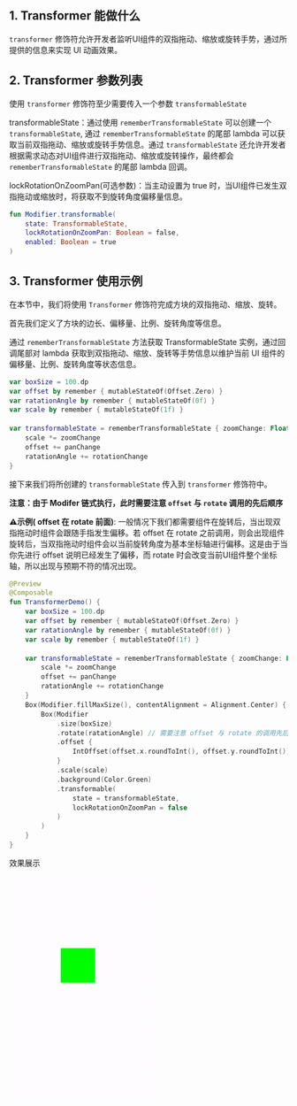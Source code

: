 ## 1. Transformer 能做什么

<code>transformer</code> 修饰符允许开发者监听UI组件的双指拖动、缩放或旋转手势，通过所提供的信息来实现 UI 动画效果。

## 2. Transformer 参数列表

使用 <code>transformer</code> 修饰符至少需要传入一个参数 <code>transformableState</code> 

transformableState：通过使用 `rememberTransformableState` 可以创建一个 `transformableState`, 通过 `rememberTransformableState` 的尾部 lambda 可以获取当前双指拖动、缩放或旋转手势信息。通过 `transformableState` 还允许开发者根据需求动态对UI组件进行双指拖动、缩放或旋转操作，最终都会 `rememberTransformableState` 的尾部 lambda 回调。

lockRotationOnZoomPan(可选参数)：当主动设置为 true 时，当UI组件已发生双指拖动或缩放时，将获取不到旋转角度偏移量信息。

```kotlin
fun Modifier.transformable(
    state: TransformableState,
    lockRotationOnZoomPan: Boolean = false,
    enabled: Boolean = true
)
```

## 3. Transformer 使用示例

在本节中，我们将使用 <code>Transformer</code> 修饰符完成方块的双指拖动、缩放、旋转。

首先我们定义了方块的边长、偏移量、比例、旋转角度等信息。

通过 <code>rememberTransformableState</code> 方法获取 TransformableState 实例，通过回调尾部对 lambda 获取到双指拖动、缩放、旋转等手势信息以维护当前 UI 组件的偏移量、比例、旋转角度等状态信息。

```kotlin
var boxSize = 100.dp
var offset by remember { mutableStateOf(Offset.Zero) }
var ratationAngle by remember { mutableStateOf(0f) }
var scale by remember { mutableStateOf(1f) }

var transformableState = rememberTransformableState { zoomChange: Float, panChange: Offset, rotationChange: Float ->
    scale *= zoomChange
    offset += panChange
    ratationAngle += rotationChange
}
```

接下来我们将所创建的 <code>transformableState</code> 传入到 `transformer` 修饰符中。

**注意：由于 Modifer 链式执行，此时需要注意 `offset` 与 `rotate` 调用的先后顺序**

**⚠️示例( offset 在 rotate 前面)**:  一般情况下我们都需要组件在旋转后，当出现双指拖动时组件会跟随手指发生偏移。若 offset 在 rotate 之前调用，则会出现组件旋转后，当双指拖动时组件会以当前旋转角度为基本坐标轴进行偏移。这是由于当你先进行 offset 说明已经发生了偏移，而 rotate 时会改变当前UI组件整个坐标轴，所以出现与预期不符的情况出现。

```kotlin
@Preview
@Composable
fun TransformerDemo() {
    var boxSize = 100.dp
    var offset by remember { mutableStateOf(Offset.Zero) }
    var ratationAngle by remember { mutableStateOf(0f) }
    var scale by remember { mutableStateOf(1f) }

    var transformableState = rememberTransformableState { zoomChange: Float, panChange: Offset, rotationChange: Float ->
        scale *= zoomChange
        offset += panChange
        ratationAngle += rotationChange
    }
    Box(Modifier.fillMaxSize(), contentAlignment = Alignment.Center) {
        Box(Modifier
            .size(boxSize)
            .rotate(ratationAngle) // 需要注意 offset 与 rotate 的调用先后顺序
            .offset {
                IntOffset(offset.x.roundToInt(), offset.y.roundToInt())
            }
            .scale(scale)
            .background(Color.Green)
            .transformable(
                state = transformableState,
                lockRotationOnZoomPan = false
            )
        )
    }
}
```

效果展示

<img src = "../../../assets/design/gesture/transformer/demo1.gif" width = "50%" height = "50%">

